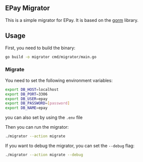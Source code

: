 ## EPay Migrator

This is a simple migrator for EPay. It is based on the [gorm](https://gorm.io) library.

## Usage

First, you need to build the binary:

```bash
go build -o migrator cmd/migrator/main.go
```

### Migrate

You need to set the following environment variables:

```bash
export DB_HOST=localhost
export DB_PORT=3306
export DB_USER=epay
export DB_PASSWORD=[password]
export DB_NAME=epay
```

you can also set by using the `.env` file

Then you can run the migrator:

```bash
./migrator --action migrate
```

If you want to debug the migrator, you can set the `--debug` flag:

```bash
./migrator --action migrate --debug
```
